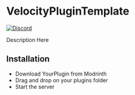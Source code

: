 # VelocityPluginTemplate

[![Discord](https://img.shields.io/discord/899740810956910683?color=7289da&label=Discord)](https://discord.gg/5NMMzK5mAn)

Description Here

## Installation
- Download YourPlugin from Modrinth
- Drag and drop on your plugins folder
- Start the server
